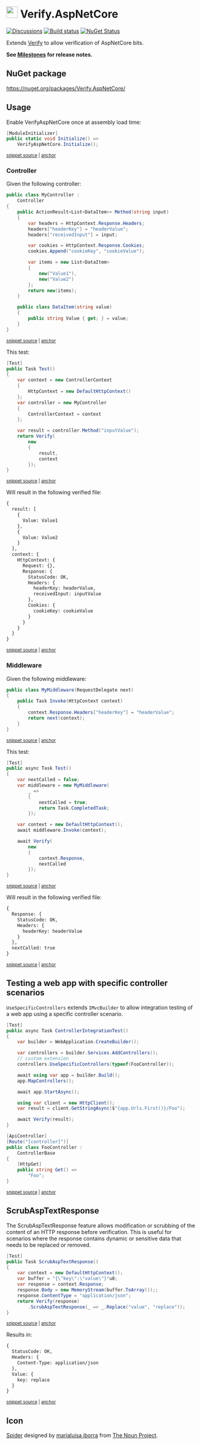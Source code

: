 # <img src="/src/icon.png" height="30px"> Verify.AspNetCore

[![Discussions](https://img.shields.io/badge/Verify-Discussions-yellow?svg=true&label=)](https://github.com/orgs/VerifyTests/discussions)
[![Build status](https://ci.appveyor.com/api/projects/status/u4try12l1iimal2l?svg=true)](https://ci.appveyor.com/project/SimonCropp/verify-aspnetcore)
[![NuGet Status](https://img.shields.io/nuget/v/Verify.AspNetCore.svg)](https://www.nuget.org/packages/Verify.AspNetCore/)

Extends [Verify](https://github.com/VerifyTests/Verify) to allow verification of AspNetCore bits.

**See [Milestones](../../milestones?state=closed) for release notes.**


## NuGet package

https://nuget.org/packages/Verify.AspNetCore/


## Usage

Enable VerifyAspNetCore once at assembly load time:

<!-- snippet: Enable -->
<a id='snippet-Enable'></a>
```cs
[ModuleInitializer]
public static void Initialize() =>
    VerifyAspNetCore.Initialize();
```
<sup><a href='/src/Tests/ModuleInitializer.cs#L3-L9' title='Snippet source file'>snippet source</a> | <a href='#snippet-Enable' title='Start of snippet'>anchor</a></sup>
<!-- endSnippet -->


### Controller

Given the following controller:

<!-- snippet: MyController.cs -->
<a id='snippet-MyController.cs'></a>
```cs
public class MyController :
    Controller
{
    public ActionResult<List<DataItem>> Method(string input)
    {
        var headers = HttpContext.Response.Headers;
        headers["headerKey"] = "headerValue";
        headers["receivedInput"] = input;

        var cookies = HttpContext.Response.Cookies;
        cookies.Append("cookieKey", "cookieValue");

        var items = new List<DataItem>
        {
            new("Value1"),
            new("Value2")
        };
        return new(items);
    }

    public class DataItem(string value)
    {
        public string Value { get; } = value;
    }
}
```
<sup><a href='/src/Tests/Snippets/MyController.cs#L1-L25' title='Snippet source file'>snippet source</a> | <a href='#snippet-MyController.cs' title='Start of snippet'>anchor</a></sup>
<!-- endSnippet -->

This test:

<!-- snippet: MyControllerTest -->
<a id='snippet-MyControllerTest'></a>
```cs
[Test]
public Task Test()
{
    var context = new ControllerContext
    {
        HttpContext = new DefaultHttpContext()
    };
    var controller = new MyController
    {
        ControllerContext = context
    };

    var result = controller.Method("inputValue");
    return Verify(
        new
        {
            result,
            context
        });
}
```
<sup><a href='/src/Tests/Snippets/MyControllerTests.cs#L4-L25' title='Snippet source file'>snippet source</a> | <a href='#snippet-MyControllerTest' title='Start of snippet'>anchor</a></sup>
<!-- endSnippet -->

Will result in the following verified file:

<!-- snippet: MyControllerTests.Test.verified.txt -->
<a id='snippet-MyControllerTests.Test.verified.txt'></a>
```txt
{
  result: [
    {
      Value: Value1
    },
    {
      Value: Value2
    }
  ],
  context: {
    HttpContext: {
      Request: {},
      Response: {
        StatusCode: OK,
        Headers: {
          headerKey: headerValue,
          receivedInput: inputValue
        },
        Cookies: {
          cookieKey: cookieValue
        }
      }
    }
  }
}
```
<sup><a href='/src/Tests/Snippets/MyControllerTests.Test.verified.txt#L1-L25' title='Snippet source file'>snippet source</a> | <a href='#snippet-MyControllerTests.Test.verified.txt' title='Start of snippet'>anchor</a></sup>
<!-- endSnippet -->


### Middleware

Given the following middleware:

<!-- snippet: MyMiddleware.cs -->
<a id='snippet-MyMiddleware.cs'></a>
```cs
public class MyMiddleware(RequestDelegate next)
{
    public Task Invoke(HttpContext context)
    {
        context.Response.Headers["headerKey"] = "headerValue";
        return next(context);
    }
}
```
<sup><a href='/src/Tests/Snippets/MyMiddleware.cs#L1-L8' title='Snippet source file'>snippet source</a> | <a href='#snippet-MyMiddleware.cs' title='Start of snippet'>anchor</a></sup>
<!-- endSnippet -->

This test:

<!-- snippet: MyMiddlewareTest -->
<a id='snippet-MyMiddlewareTest'></a>
```cs
[Test]
public async Task Test()
{
    var nextCalled = false;
    var middleware = new MyMiddleware(
        _ =>
        {
            nextCalled = true;
            return Task.CompletedTask;
        });

    var context = new DefaultHttpContext();
    await middleware.Invoke(context);

    await Verify(
        new
        {
            context.Response,
            nextCalled
        });
}
```
<sup><a href='/src/Tests/Snippets/MyMiddlewareTests.cs#L4-L26' title='Snippet source file'>snippet source</a> | <a href='#snippet-MyMiddlewareTest' title='Start of snippet'>anchor</a></sup>
<!-- endSnippet -->

Will result in the following verified file:

<!-- snippet: MyMiddlewareTests.Test.verified.txt -->
<a id='snippet-MyMiddlewareTests.Test.verified.txt'></a>
```txt
{
  Response: {
    StatusCode: OK,
    Headers: {
      headerKey: headerValue
    }
  },
  nextCalled: true
}
```
<sup><a href='/src/Tests/Snippets/MyMiddlewareTests.Test.verified.txt#L1-L9' title='Snippet source file'>snippet source</a> | <a href='#snippet-MyMiddlewareTests.Test.verified.txt' title='Start of snippet'>anchor</a></sup>
<!-- endSnippet -->


## Testing a web app with specific controller scenarios

`UseSpecificControllers` extends `IMvcBuilder` to allow integration testing of a web app using a specific controller scenario.

<!-- snippet: TestController -->
<a id='snippet-TestController'></a>
```cs
[Test]
public async Task ControllerIntegrationTest()
{
    var builder = WebApplication.CreateBuilder();

    var controllers = builder.Services.AddControllers();
    // custom extension
    controllers.UseSpecificControllers(typeof(FooController));

    await using var app = builder.Build();
    app.MapControllers();

    await app.StartAsync();

    using var client = new HttpClient();
    var result = client.GetStringAsync($"{app.Urls.First()}/Foo");

    await Verify(result);
}

[ApiController]
[Route("[controller]")]
public class FooController :
    ControllerBase
{
    [HttpGet]
    public string Get() =>
        "Foo";
}
```
<sup><a href='/src/Tests/Tests.cs#L105-L137' title='Snippet source file'>snippet source</a> | <a href='#snippet-TestController' title='Start of snippet'>anchor</a></sup>
<!-- endSnippet -->


## ScrubAspTextResponse

The ScrubAspTextResponse feature allows modification  or scrubbing of the content of an HTTP response before verification. This is useful for scenarios where the response contains dynamic or sensitive data that needs to be replaced or removed.

<!-- snippet: ScrubAspTextResponse -->
<a id='snippet-ScrubAspTextResponse'></a>
```cs
[Test]
public Task ScrubAspTextResponse()
{
    var context = new DefaultHttpContext();
    var buffer = "{\"key\":\"value\"}"u8;
    var response = context.Response;
    response.Body = new MemoryStream(buffer.ToArray());;
    response.ContentType = "application/json";
    return Verify(response)
        .ScrubAspTextResponse(_ => _.Replace("value", "replace"));
}
```
<sup><a href='/src/Tests/Tests.cs#L30-L44' title='Snippet source file'>snippet source</a> | <a href='#snippet-ScrubAspTextResponse' title='Start of snippet'>anchor</a></sup>
<!-- endSnippet -->

Results in:

<!-- snippet: Tests.ScrubAspTextResponse.verified.txt -->
<a id='snippet-Tests.ScrubAspTextResponse.verified.txt'></a>
```txt
{
  StatusCode: OK,
  Headers: {
    Content-Type: application/json
  },
  Value: {
    key: replace
  }
}
```
<sup><a href='/src/Tests/Tests.ScrubAspTextResponse.verified.txt#L1-L9' title='Snippet source file'>snippet source</a> | <a href='#snippet-Tests.ScrubAspTextResponse.verified.txt' title='Start of snippet'>anchor</a></sup>
<!-- endSnippet -->


## Icon

[Spider](https://thenounproject.com/term/spider/904683/) designed by [marialuisa iborra](https://thenounproject.com/marialuisa.iborra/) from [The Noun Project](https://thenounproject.com).
